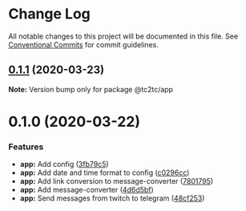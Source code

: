 # Change Log

All notable changes to this project will be documented in this file.
See [Conventional Commits](https://conventionalcommits.org) for commit guidelines.

## [0.1.1](https://github.com/CitRUSprod/tc2tc/compare/v0.1.0...v0.1.1) (2020-03-23)

**Note:** Version bump only for package @tc2tc/app





# 0.1.0 (2020-03-22)


### Features

* **app:** Add config ([3fb79c5](https://github.com/CitRUSprod/tc2tc/commit/3fb79c5d39ef1a8a1610240ecce4d010b7755fab))
* **app:** Add date and time format to config ([c0296cc](https://github.com/CitRUSprod/tc2tc/commit/c0296cca9a3f745bf9fc5a6ee916d8f5c904a8e1))
* **app:** Add link conversion to message-converter ([7801795](https://github.com/CitRUSprod/tc2tc/commit/78017953a92e190f25e317fa6413749b5227a1e6))
* **app:** Add message-converter ([4d6d5bf](https://github.com/CitRUSprod/tc2tc/commit/4d6d5bfa7b6b6afbee32bbc691fb53f265a8f58e))
* **app:** Send messages from twitch to telegram ([48cf253](https://github.com/CitRUSprod/tc2tc/commit/48cf253948d641f5e96c24932048cd1350e48a8f))
